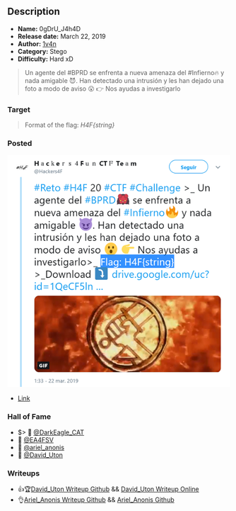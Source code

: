 ## Description

* **Name:** 0gDrU_J4h4D
* **Release date:** March 22, 2019
* **Author:** [1v4n](https://twitter.com/1r0Dm48O)
* **Category:** Stego
* **Difficulty:** Hard xD

> Un agente del #BPRD se enfrenta a nueva amenaza del #Infierno🔥 y nada amigable 😈. Han detectado una intrusión y les han dejado una foto a modo de aviso 😮 👉 Nos ayudas a investigarlo

### Target

> Format of the flag: *H4F{string}*

### Posted

![hackers4fun_reto_18_post_tw](./Reto_20_tw_post.png)
- [Link](https://twitter.com/Hackers4F/status/1109010112172175360)

### Hall of Fame

- $> 🥇 [@DarkEagle_CAT](https://twitter.com/DarkEagle_CAT)
- 🥈 [@EA4FSV](https://twitter.com/EA4FSV)
- 🥉 [@ariel_anonis](https://twitter.com/ariel_anonis)
- 📝 [@David_Uton](https://twitter.com/David_Uton)

### Writeups

- 👍🏆[David_Uton Writeup Github](https://github.com/hackers4f/hackers4fun-writeups/blob/master/challenges/Stego/Reto_H4F_20_0gDrU_J4h4D/0gDrU_J4h4D_Reto_20_writeup_David_Uton.pdf) && [David_Uton Writeup Online](https://c43s4rs.blogspot.com/2019/03/writeup-hall-of-fame-reto-20-h4f.html)
- 👌[Ariel_Anonis Writeup Github](https://github.com/hackers4f/hackers4fun-writeups/blob/master/challenges/Stego/Reto_H4F_20_0gDrU_J4h4D/0gDrU_J4h4D_Reto_20_writeup_Ariel_Anonis.pdf) && [Ariel_Anonis Github](https://github.com/raa2015/ctf-write-ups/blob/master/Ariel%20Anonis%20-%20Reto%2020%20H4F.pdf)
